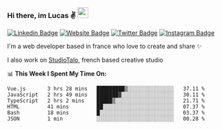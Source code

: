 ### Hi there, im Lucas ✌️ <img src="https://media.giphy.com/media/hvRJCLFzcasrR4ia7z/giphy.gif" width="25px">
[![Linkedin Badge](https://img.shields.io/badge/-LinkedIn-0e76a8?style=flat-square&logo=Linkedin&logoColor=white)](https://www.linkedin.com/in/lucasbellier/)
[![Website Badge](https://img.shields.io/badge/Website-3b5998?style=flat-square&logo=google-chrome&logoColor=white)](https://lucasblr.fr)
[![Twitter Badge](https://img.shields.io/badge/-Twitter-00acee?style=flat-square&logo=Twitter&logoColor=white)](https://twitter.com/ImJustLucas_)
[![Instagram Badge](https://img.shields.io/badge/-Instagram-e4405f?style=flat-square&logo=Instagram&logoColor=white)](https://instagram.com/luuucas.blr/)

I'm a web developer based in france who love to create and share ✨

I also work on [StudioTalo](https://talodev.fr), french based creative studio

📊 **This Week I Spent My Time On:**
<!--START_SECTION:waka-->

```text
Vue.js       3 hrs 28 mins   █████████▒░░░░░░░░░░░░░░░   37.11 %
JavaScript   2 hrs 49 mins   ███████▓░░░░░░░░░░░░░░░░░   30.11 %
TypeScript   2 hrs 2 mins    █████▒░░░░░░░░░░░░░░░░░░░   21.71 %
HTML         41 mins         ██░░░░░░░░░░░░░░░░░░░░░░░   07.37 %
Bash         18 mins         █░░░░░░░░░░░░░░░░░░░░░░░░   03.37 %
JSON         1 min           ░░░░░░░░░░░░░░░░░░░░░░░░░   00.28 %
```

<!--END_SECTION:waka-->
